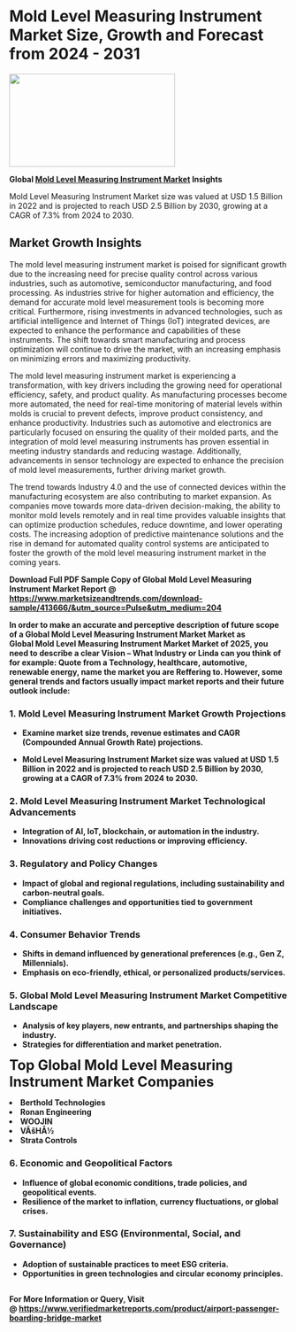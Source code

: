 <H1>Mold Level Measuring Instrument Market Size, Growth and Forecast from 2024 - 2031</H1><img class="aligncenter size-medium wp-image-584254" src="https://thirdeyenews.in/wp-content/uploads/2024/09/Global-Market-Research-300x168.jpeg" alt="" width="300" height="168" /><p><strong>Global&nbsp;<a href="https://www.marketsizeandtrends.com/download-sample/413666/&amp;utm_source=Pulse&amp;utm_medium=204">Mold Level Measuring Instrument Market</a> Insights</strong></p><p>Mold Level Measuring Instrument Market size was valued at USD 1.5 Billion in 2022 and is projected to reach USD 2.5 Billion by 2030, growing at a CAGR of 7.3% from 2024 to 2030.</p><p><h2>Market Growth Insights</h2> <p>The mold level measuring instrument market is poised for significant growth due to the increasing need for precise quality control across various industries, such as automotive, semiconductor manufacturing, and food processing. As industries strive for higher automation and efficiency, the demand for accurate mold level measurement tools is becoming more critical. Furthermore, rising investments in advanced technologies, such as artificial intelligence and Internet of Things (IoT) integrated devices, are expected to enhance the performance and capabilities of these instruments. The shift towards smart manufacturing and process optimization will continue to drive the market, with an increasing emphasis on minimizing errors and maximizing productivity.</p> <p><strong></strong></p> <p>The mold level measuring instrument market is experiencing a transformation, with key drivers including the growing need for operational efficiency, safety, and product quality. As manufacturing processes become more automated, the need for real-time monitoring of material levels within molds is crucial to prevent defects, improve product consistency, and enhance productivity. Industries such as automotive and electronics are particularly focused on ensuring the quality of their molded parts, and the integration of mold level measuring instruments has proven essential in meeting industry standards and reducing wastage. Additionally, advancements in sensor technology are expected to enhance the precision of mold level measurements, further driving market growth.</p> <p>The trend towards Industry 4.0 and the use of connected devices within the manufacturing ecosystem are also contributing to market expansion. As companies move towards more data-driven decision-making, the ability to monitor mold levels remotely and in real time provides valuable insights that can optimize production schedules, reduce downtime, and lower operating costs. The increasing adoption of predictive maintenance solutions and the rise in demand for automated quality control systems are anticipated to foster the growth of the mold level measuring instrument market in the coming years.</p> <p><strong></p><p><span class=""><strong>Download Full PDF Sample Copy of Global Mold Level Measuring Instrument Market Report</strong> @ <a href="https://www.marketsizeandtrends.com/download-sample/413666/&amp;utm_source=Pulse&amp;utm_medium=204" target="_blank">https://www.marketsizeandtrends.com/download-sample/413666/&amp;utm_source=Pulse&amp;utm_medium=204</a></span></p><p>In order to make an accurate and perceptive description of future scope of a Global&nbsp;Mold Level Measuring Instrument Market Market as Global&nbsp;Mold Level Measuring Instrument Market Market of 2025, you need to describe a clear Vision &ndash; What Industry or Linda can you think of for example: Quote from a Technology, healthcare, automotive, renewable energy, name the market you are Reffering to. However, some general trends and factors usually impact market reports and their future outlook include:</p><h3>1.&nbsp;<strong>Mold Level Measuring Instrument Market Growth Projections</strong></h3><ul><li>Examine market size trends, revenue estimates and CAGR (Compounded Annual Growth Rate) projections.</li><li><p>Mold Level Measuring Instrument Market size was valued at USD 1.5 Billion in 2022 and is projected to reach USD 2.5 Billion by 2030, growing at a CAGR of 7.3% from 2024 to 2030.</p></li></ul><h3>2.&nbsp;<strong>Mold Level Measuring Instrument Market Technological Advancements</strong></h3><ul><li>Integration of AI, IoT, blockchain, or automation in the industry.</li><li>Innovations driving cost reductions or improving efficiency.</li></ul><h3>3.&nbsp;<strong>Regulatory and Policy Changes</strong></h3><ul><li>Impact of global and regional regulations, including sustainability and carbon-neutral goals.</li><li>Compliance challenges and opportunities tied to government initiatives.</li></ul><h3>4.&nbsp;<strong>Consumer Behavior Trends</strong></h3><ul><li>Shifts in demand influenced by generational preferences (e.g., Gen Z, Millennials).</li><li>Emphasis on eco-friendly, ethical, or personalized products/services.</li></ul><h3>5.&nbsp;<strong>Global Mold Level Measuring Instrument Market Competitive Landscape</strong></h3><ul><li>Analysis of key players, new entrants, and partnerships shaping the industry.</li><li>Strategies for differentiation and market penetration.</li></ul><p data-pm-slice="1 1 []"><span style="color: inherit; font-family: inherit; font-size: 25px;">Top Global Mold Level Measuring Instrument Market Companies</span></p><div class="" data-test-id=""><p><li>Berthold Technologies</li><li> Ronan Engineering</li><li> WOOJIN</li><li> VÃšHÅ½</li><li> Strata Controls</li></p></div><h3>6.&nbsp;<strong>Economic and Geopolitical Factors</strong></h3><ul><li>Influence of global economic conditions, trade policies, and geopolitical events.</li><li>Resilience of the market to inflation, currency fluctuations, or global crises.</li></ul><h3>7.&nbsp;<strong>Sustainability and ESG (Environmental, Social, and Governance)</strong></h3><ul><li>Adoption of sustainable practices to meet ESG criteria.</li><li>Opportunities in green technologies and circular economy principles.</li></ul><h2><strong style="font-size: 14px;">For More Information or Query, Visit @&nbsp;</strong><a style="background-color: #ffffff; font-size: 14px;" href="https://www.marketsizeandtrends.com/report/mold-level-measuring-instrument-market/" target="_blank">https://www.verifiedmarketreports.com/product/airport-passenger-boarding-bridge-market</a></h2>
